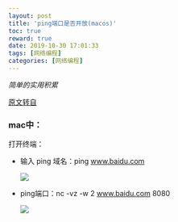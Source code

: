 ```yaml
---
layout: post
title: 'ping端口是否开放(macos)'
toc: true
reward: true
date: 2019-10-30 17:01:33
tags: [网络编程]
categories: [网络编程]
---
```

*简单的实用积累*

[原文转自](https://blog.csdn.net/woodwindforward/article/details/89641636)
### mac中：
打开终端：

* 输入 ping 域名：ping www.baidu.com
  
  ![](https://img2018.cnblogs.com/blog/1368523/201904/1368523-20190425193812807-428916356.png)

* ping端口：nc -vz -w 2 www.baidu.com 8080
  
  ![](https://img2018.cnblogs.com/blog/1368523/201904/1368523-20190425193241938-258296742.png)
  